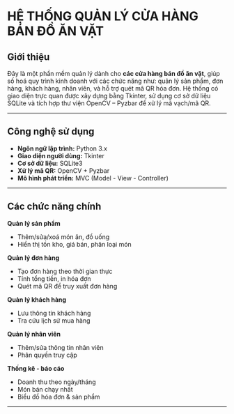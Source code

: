 # HỆ THỐNG QUẢN LÝ CỬA HÀNG BÁN ĐỒ ĂN VẶT

## Giới thiệu

Đây là một phần mềm quản lý dành cho **các cửa hàng bán đồ ăn vặt**, giúp số hoá quy trình kinh doanh với các chức năng như: quản lý sản phẩm, đơn hàng, khách hàng, nhân viên, và hỗ trợ quét mã QR hóa đơn. Hệ thống có giao diện trực quan được xây dựng bằng Tkinter, sử dụng cơ sở dữ liệu SQLite và tích hợp thư viện OpenCV – Pyzbar để xử lý mã vạch/mã QR.

---

## Công nghệ sử dụng

-  **Ngôn ngữ lập trình:** Python 3.x  
-  **Giao diện người dùng:** Tkinter  
-  **Cơ sở dữ liệu:** SQLite3  
-  **Xử lý mã QR:** OpenCV + Pyzbar  
-  **Mô hình phát triển:** MVC (Model - View - Controller)  

---

## Các chức năng chính

 **Quản lý sản phẩm**
  - Thêm/sửa/xoá món ăn, đồ uống
  - Hiển thị tồn kho, giá bán, phân loại món

 **Quản lý đơn hàng**
  - Tạo đơn hàng theo thời gian thực
  - Tính tổng tiền, in hóa đơn
  - Quét mã QR để truy xuất đơn hàng

 **Quản lý khách hàng**
  - Lưu thông tin khách hàng
  - Tra cứu lịch sử mua hàng

 **Quản lý nhân viên**
  - Thêm/sửa thông tin nhân viên
  - Phân quyền truy cập

**Thống kê - báo cáo**
  - Doanh thu theo ngày/tháng
  - Món bán chạy nhất
  - Biểu đồ hóa đơn & sản phẩm

---
